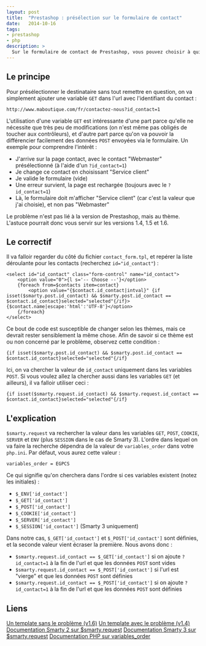 ```yaml
---
layout: post
title:  "Prestashop : présélection sur le formulaire de contact"
date:   2014-10-16
tags:
- prestashop
- php
description: >
  Sur le formulaire de contact de Prestashop, vous pouvez choisir à qui envoyer votre message. Voici comment présélectionner le destinataire.
---
```


## Le principe

Pour présélectionner le destinataire sans tout remettre en question, on va simplement ajouter une variable `GET` dans l'url avec l'identifiant du contact :

	http://www.maboutique.com/fr/contactez-nous?id_contact=1

L'utilisation d'une variable `GET` est intéressante d'une part parce qu'elle ne nécessite que très peu de modifications (on n'est même pas obligés de toucher aux contrôleurs),
et d'autre part parce qu'on va pouvoir la différencier facilement des données `POST` envoyées via le formulaire. Un exemple pour comprendre l'intérêt :

- J'arrive sur la page contact, avec le contact "Webmaster" présélectionné (à l'aide d'un `?id_contact=1`)
- Je change ce contact en choisissant "Service client"
- Je valide le formulaire (vide)
- Une erreur survient, la page est rechargée (toujours avec le `?id_contact=1`)
- Là, le formulaire doit m'afficher "Service client" (car c'est la valeur que j'ai choisie), et non pas "Webmaster"

Le problème n'est pas lié à la version de Prestashop, mais au thème. L'astuce pourrait donc vous servir sur les versions 1.4, 1.5 et 1.6.

## Le correctif

Il va falloir regarder du côté du fichier `contact_form.tpl`, et repérer la liste déroulante pour les contacts (recherchez `id="id_contact"`) :

	<select id="id_contact" class="form-control" name="id_contact">
		<option value="0">{l s='-- Choose --'}</option>
		{foreach from=$contacts item=contact}
			<option value="{$contact.id_contact|intval}" {if isset($smarty.post.id_contact) && $smarty.post.id_contact == $contact.id_contact}selected="selected"{/if}>{$contact.name|escape:'html':'UTF-8'}</option>
		{/foreach}
	</select>

Ce bout de code est susceptible de changer selon les thèmes, mais ce devrait rester sensiblement la même chose.
Afin de savoir si ce thème est ou non concerné par le problème, observez cette condition :

	{if isset($smarty.post.id_contact) && $smarty.post.id_contact == $contact.id_contact}selected="selected"{/if}

Ici, on va chercher la valeur de `id_contact` uniquement dans les variables `POST`. Si vous voulez allez la chercher aussi dans les variables `GET` (et ailleurs), il va falloir utiliser ceci :

	{if isset($smarty.request.id_contact) && $smarty.request.id_contact == $contact.id_contact}selected="selected"{/if}

## L'explication

`$smarty.request` va rechercher la valeur dans les variables `GET`, `POST`, `COOKIE`, `SERVER` et `ENV` (plus `SESSION` dans le cas de Smarty 3).
L'ordre dans lequel on va faire la recherche dépendra de la valeur de `variables_order` dans votre `php.ini`. Par défaut, vous aurez cette valeur :

	variables_order = EGPCS

Ce qui signifie qu'on cherchera dans l'ordre si ces variables existent (notez les initiales) :

- `$_ENV['id_contact']`
- `$_GET['id_contact']`
- `$_POST['id_contact']`
- `$_COOKIE['id_contact']`
- `$_SERVER['id_contact']`
- `$_SESSION['id_contact']` (Smarty 3 uniquement)

Dans notre cas, `$_GET['id_contact']` et `$_POST['id_contact']` sont définies, et la seconde valeur vient écraser la première. Nous avons donc :

- `$smarty.request.id_contact == $_GET['id_contact']` si on ajoute `?id_contact=1` à la fin de l'url et que les données `POST` sont vides
- `$smarty.request.id_contact == $_POST['id_contact']` si l'url est "vierge" et que les données `POST` sont définies
- `$smarty.request.id_contact == $_POST['id_contact']` si on ajoute `?id_contact=1` à la fin de l'url et que les données `POST` sont définies

## Liens

[Un template sans le problème (v1.6)](https://github.com/PrestaShop/PrestaShop/blob/1.6/themes/default-bootstrap/contact-form.tpl#L68)
[Un template avec le problème (v1.4)](https://github.com/PrestaShop/PrestaShop-1.4/blob/master/themes/prestashop/contact-form.tpl#L58)
[Documentation Smarty 2 sur $smarty.request](http://www.smarty.net/docs/en/language.variables.smarty.tpl#language.variables.smarty.request)
[Documentation Smarty 3 sur $smarty.request](http://www.smarty.net/docsv2/en/language.variables.smarty.tpl#language.variables.smarty.request)
[Documentation PHP sur variables_order](http://www.php.net/manual/fr/ini.core.php#ini.variables-order)